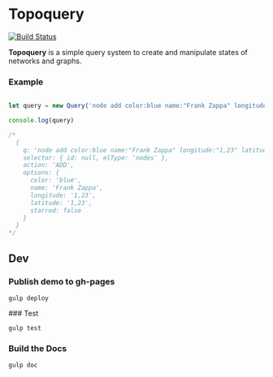 # Topoquery

[![Build Status](https://travis-ci.org/topogram/topoquery.svg?branch=master)](https://travis-ci.org/topogram/topoquery)

**Topoquery** is a simple query system to create and manipulate states of networks and graphs.

### Example

```js

let query = new Query('node add color:blue name:"Frank Zappa" longitude:"1,23" latitude:"1,23" starred:false')

console.log(query)

/*
  {
    q: 'node add color:blue name:"Frank Zappa" longitude:"1,23" latitude:"1,23" starred:false',
    selector: { id: null, elType: 'nodes' },
    action: 'ADD',
    options: {
      color: 'blue',
      name: 'Frank Zappa',
      longitude: '1,23',
      latitude: '1,23',
      starred: false
    }
  }
*/

```

## Dev

### Publish demo to gh-pages

    gulp deploy

### Test

    gulp test

### Build the Docs

    gulp doc
